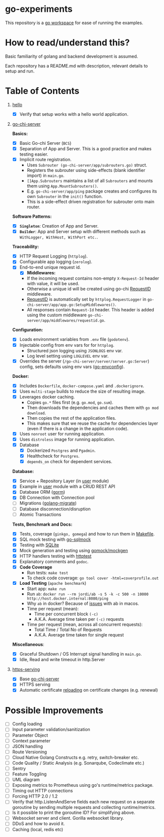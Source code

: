 # go-experiments

This repository is a [go workspace](https://go.dev/doc/tutorial/workspaces) for ease of running the examples.

# How to read/understand this?

Basic familiarity of golang and backend development is assumed.

Each repository has a README.md with description, relevant details to setup and run.

# Table of Contents

1. [hello](./hello/)
   - [x] Verify that setup works with a hello world application.

2. [go-chi-server](./go-chi-server/)

   **Basics:**

   - [x] Basic Go-chi Server (`BCS`)
   - [x] Separation of App and Server. This is a good practice and makes testing easier.
   - [x] Implicit route registration.
     - Uses `Subrouter (go-chi-server/app/subrouters.go)` struct.
     - Registers the subrouter using side-effects (blank identifier import) in `main.go`.
     - `[]App.Subrouters` maintains a list of all `Subrouters` and mounts them using `App.MountSubrouters()`.
     - E.g. `go-chi-server/app/ping` package creates and configures its own `Subrouter` in the `init()` function.
     - This is a side-effect driven registration for subrouter onto main router.

   **Software Patterns:**

   - [x] **`Singleton`**: Creation of App and Server.
   - [x] **`Builder`**: App and Server setup with different methods such as `WithLogger, WithHost, WithPort etc.`.

   **Traceability:**

   - [x] HTTP Request Logging (`httplog`).
   - [x] Configurable app logging (`zerolog`).
   - [x] End-to-end unique request id.
     - [x] **Middlewares:**
     - If the incoming request contains non-empty `X-Request-Id` header with value, it will be used.
     - Otherwise a unique id will be created using go-chi [RequestID](https://github.com/go-chi/chi/blob/master/middleware/request_id.go) middleware.
     - [RequestID](https://github.com/go-chi/chi/blob/master/middleware/request_id.go) is automatically set by `httplog.RequestLogger` in `go-chi-server/app/app.go:SetupMiddlewares()`.
     - All responses contain `Request-Id` header. This header is added using the custom middleware `go-chi-server/app/middlewares/requestid.go`.

   **Configuration:**

   - [x] Loads environment variables from `.env` file (`godotenv`).
   - [x] Injectable config from env vars for for `httplog`.
     - Structured json logging using `JSONLOGS` env var.
     - Log level setting using `LOGLEVEL` env var.
   - [x] Overrides the server (`/go-chi-server/server/server.go:Server`) config, sets defaults using env vars ([go-envconfig](https://github.com/sethvargo/go-envconfig)).

   **Docker:**

   - [x] Includes `Dockerfile`, `docker-compose.yaml` and `.dockerignore`.
   - [x] Uses `multi-stage` builds to reduce the size of resulting image.
   - [x] Leverages docker caching.
     - Copies `go.*` files first (e.g. `go.mod`, `go.sum`).
     - Then downloads the dependencies and caches them with `go mod download`.
     - Then copies the rest of the application files.
     - This makes sure that we reuse the cache for dependencies layer (even if there is a change in the application code).
   - [x] Uses `nonroot` user for running application.
   - [x] Uses `distroless` image for running application.
   - [x] Database
     - [x] Dockerized `Postgres` and `Pgadmin`.
     - [x] Healthcheck for `Postgres`.
     - [x] `depends_on` check for dependent services.

   **Database:**

   - [x] Service + Repository Layer (in [user](go-chi-server/app/user) module)
   - [x] Example in [user](go-chi-server/app/user) module with a CRUD REST API
   - [x] Database ORM ([gorm](https://github.com/go-gorm/gorm))
   - [x] DB Connection with Connection pool
   - [ ] Migrations ([golang-migrate](https://github.com/golang-migrate/migrate))
   - [ ] Database disconnection/disruption
   - [ ] Atomic Transactions

   **Tests, Benchmark and Docs:**

   - [x] Tests, coverage (`ginkgo, gomega`) and how to run them in [Makefile](go-chi-server/Makefile).
   - [x] SQL mock testing with [go-sqlmock](go-chi-server/app/user/repository_test.go)
   - [x] Testing with [SQLite](go-chi-server/app/user/repository_sqllite_test.go)
   - [x] Mock generation and testing using [gomock/mockgen](go-chi-server/app/user/service_test.go)
   - [x] HTTP handlers testing with [httptest](go-chi-server/app/user/handlers_test.go)
   - [x] Explanatory comments and `godoc`.
   - [x] **Code Coverage**
     - Run tests: `make test`
     - To check code coverage: `go tool cover -html=coverprofile.out`
   - [x] **Load Testing** (`apache benchmark`)
     - Start app: `make run`
     - Run `ab`: `docker run --rm jordi/ab -s 5 -k -c 500 -n 10000 http://host.docker.internal:8080/ping`
     - Why `ab` in docker? Because of [issues](https://serverfault.com/questions/806585/why-is-ab-erroring-with-apr-socket-recv-connection-reset-by-peer-54-on-osx) with ab in macos.
     - Time per request (mean):
       - Time per concurrent block `(-c)`
       - A.K.A. Average time taken per `(-c)` requests
     - Time per request (mean, across all concurrent requests):
       - Total Time / Total No of Requests
       - A.K.A. Average time taken for single request

   **Miscellaneous**:

   - [x] Graceful Shutdown / OS Interrupt signal handling in `main.go`.
   - [x] Idle, Read and write timeout in http.Server

3. [https-serving](./https-serving)
   - [x]  Base [go-chi-server](./go-chi-server/)
   - [x]  HTTPS serving
   - [x]  Automatic certificate [reloading](https://opensource.com/article/22/9/dynamically-update-tls-certificates-golang-server-no-downtime) on certificate changes (e.g. renewal)

# Possible Improvements

- [ ] Config loading
- [ ] Input parameter validation/sanitization
- [ ] Parameter Object
- [ ] Context parameter
- [ ] JSON handling
- [ ] Route Versioning
- [ ] Cloud Native Golang Constructs e.g. retry, switch-breaker etc.
- [ ] Code Quality / Static Analysis (e.g. Sonarqube, Codeclimate etc.)
- [ ] Sentry
- [ ] Feature Toggling
- [ ] UML diagram
- [ ] Exposing metrics to Prometheus using go's runtime/metrics package.
- [ ] Timing out HTTP connections
- [ ] Forcing HTTP 2.0 / 1.2
- [ ] Verify that http.ListenAndServe fields each new request on a separate goroutine by sending multiple requests and collecting runtime/metrics.
- [ ] Is it possible to print the goroutine ID? For simplifying above.
- [ ] Websocket server and client. Gorilla websocket library.
- [ ] DDoS and how to avoid it.
- [ ] Caching (local, redis etc)
